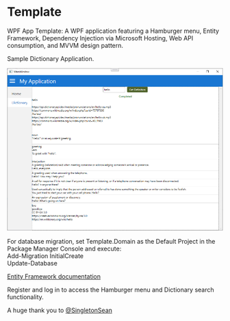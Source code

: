 # Template

WPF App Template: A WPF application featuring a Hamburger menu, Entity Framework, Dependency Injection via Microsoft Hosting, Web API consumption, and MVVM design pattern.

Sample Dictionary Application.

![Alt text](image.png)

For database migration, set Template.Domain as the Default Project in the Package Manager Console and execute: <br />
Add-Migration InitialCreate <br />
Update-Database <br />

[Entity Framework documentation](https://learn.microsoft.com/en-us/ef/core/managing-schemas/migrations/?tabs=vs)

Register and log in to access the Hamburger menu and Dictionary search functionality.

A huge thank you to [@SingletonSean](https://github.com/SingletonSean)
